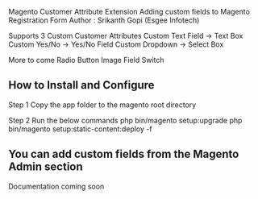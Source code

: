 
Magento Customer Attribute Extension
Adding custom fields to Magento Registration Form
Author : Srikanth Gopi (Esgee Infotech)

Supports 3 Custom Customer Attributes
Custom Text Field -> Text Box
Custom Yes/No -> Yes/No Field
Custom Dropdown -> Select Box

More to come
Radio Button
Image Field
Switch

How to Install and Configure
-------------------------------------------------------
Step 1
Copy the app folder to the magento root directory


Step 2
Run the below commands 
php bin/magento setup:upgrade
php bin/magento setup:static-content:deploy -f


You can add custom fields from the Magento Admin section
---------------------------------------------------------
Documentation coming soon
